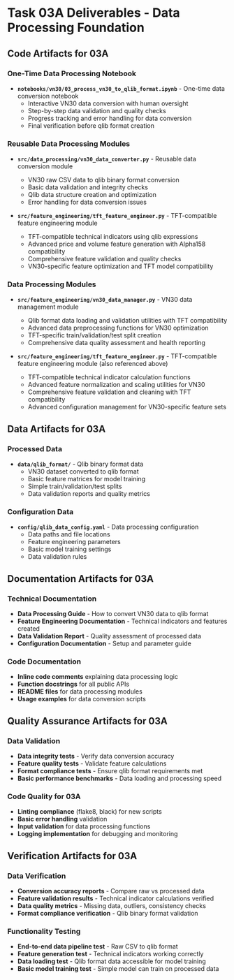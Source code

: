 # Task 03A Deliverables - Data Processing Foundation

## Code Artifacts for 03A

### One-Time Data Processing Notebook
- **`notebooks/vn30/03_process_vn30_to_qlib_format.ipynb`** - One-time data conversion notebook
  - Interactive VN30 data conversion with human oversight
  - Step-by-step data validation and quality checks
  - Progress tracking and error handling for data conversion
  - Final verification before qlib format creation

### Reusable Data Processing Modules
- **`src/data_processing/vn30_data_converter.py`** - Reusable data conversion module
  - VN30 raw CSV data to qlib binary format conversion
  - Basic data validation and integrity checks
  - Qlib data structure creation and optimization
  - Error handling for data conversion issues

- **`src/feature_engineering/tft_feature_engineer.py`** - TFT-compatible feature engineering module
  - TFT-compatible technical indicators using qlib expressions
  - Advanced price and volume feature generation with Alpha158 compatibility
  - Comprehensive feature validation and quality checks
  - VN30-specific feature optimization and TFT model compatibility

### Data Processing Modules
- **`src/feature_engineering/vn30_data_manager.py`** - VN30 data management module
  - Qlib format data loading and validation utilities with TFT compatibility
  - Advanced data preprocessing functions for VN30 optimization
  - TFT-specific train/validation/test split creation
  - Comprehensive data quality assessment and health reporting

- **`src/feature_engineering/tft_feature_engineer.py`** - TFT-compatible feature engineering module (also referenced above)
  - TFT-compatible technical indicator calculation functions
  - Advanced feature normalization and scaling utilities for VN30
  - Comprehensive feature validation and cleaning with TFT compatibility
  - Advanced configuration management for VN30-specific feature sets

## Data Artifacts for 03A

### Processed Data
- **`data/qlib_format/`** - Qlib binary format data
  - VN30 dataset converted to qlib format
  - Basic feature matrices for model training
  - Simple train/validation/test splits
  - Data validation reports and quality metrics

### Configuration Data
- **`config/qlib_data_config.yaml`** - Data processing configuration
  - Data paths and file locations
  - Feature engineering parameters
  - Basic model training settings
  - Data validation rules

## Documentation Artifacts for 03A

### Technical Documentation
- **Data Processing Guide** - How to convert VN30 data to qlib format
- **Feature Engineering Documentation** - Technical indicators and features created
- **Data Validation Report** - Quality assessment of processed data
- **Configuration Documentation** - Setup and parameter guide

### Code Documentation
- **Inline code comments** explaining data processing logic
- **Function docstrings** for all public APIs
- **README files** for data processing modules
- **Usage examples** for data conversion scripts

## Quality Assurance Artifacts for 03A

### Data Validation
- **Data integrity tests** - Verify data conversion accuracy
- **Feature quality tests** - Validate feature calculations
- **Format compliance tests** - Ensure qlib format requirements met
- **Basic performance benchmarks** - Data loading and processing speed

### Code Quality for 03A
- **Linting compliance** (flake8, black) for new scripts
- **Basic error handling** validation
- **Input validation** for data processing functions
- **Logging implementation** for debugging and monitoring

## Verification Artifacts for 03A

### Data Verification
- **Conversion accuracy reports** - Compare raw vs processed data
- **Feature validation results** - Technical indicator calculations verified
- **Data quality metrics** - Missing data, outliers, consistency checks
- **Format compliance verification** - Qlib binary format validation

### Functionality Testing
- **End-to-end data pipeline test** - Raw CSV to qlib format
- **Feature generation test** - Technical indicators working correctly
- **Data loading test** - Qlib format data accessible for model training
- **Basic model training test** - Simple model can train on processed data
